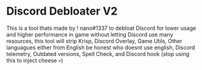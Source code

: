 # Discord Debloater V2

This is a tool thats made by ! nano#1337 to debloat Discord for lower usage and higher performance in game without letting Discord use many resources, this tool will strip Krisp, Discord Overlay, Game Utils, Other languagues either from English be honest who doesnt use english, Discord telemetry, Outdated versions, Spell Check, and Discord hook (stop using this to inject cheese 💀)
